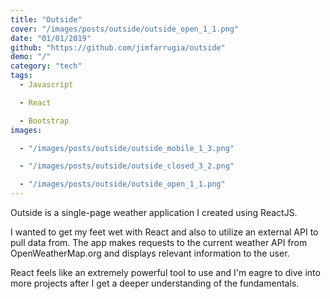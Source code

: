 ```yaml
---
title: "Outside"
cover: "/images/posts/outside/outside_open_1_1.png"
date: "01/01/2019"
github: "https://github.com/jimfarrugia/outside"
demo: "/"
category: "tech"
tags:
  - Javascript

  - React

  - Bootstrap
images:

  - "/images/posts/outside/outside_mobile_1_3.png"

  - "/images/posts/outside/outside_closed_3_2.png"

  - "/images/posts/outside/outside_open_1_1.png"
---
```


Outside is a single-page weather application I created using ReactJS.

I wanted to get my feet wet with React and also to utilize an external API to pull data from. The app makes requests to the current weather API from OpenWeatherMap.org and displays relevant information to the user.

React feels like an extremely powerful tool to use and I'm eagre to dive into more projects after I get a deeper understanding of the fundamentals.
